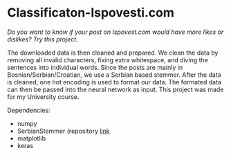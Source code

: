 # Classificaton-Ispovesti.com


*Do you want to know if your post on Ispovest.com would have more likes or dislikes? Try this project.*

The downloaded data is then cleaned and prepared. We clean the data by removing all invalid characters, fixing extra whitespace, and diving the sentences into individual words.  Since the posts are mainly in Bosnian/Serbian/Croatian, we use a Serbian based stemmer. After the data is cleaned, one hot encoding is used to format our data. The formated data can then be passed into the neural network as input.
This project was made for my University course. 

Dependencies:
- numpy
- SerbianStemmer (repository [link](https://github.com/nikolamilosevic86/SerbianStemmer.git)
- matplotlib
- keras


